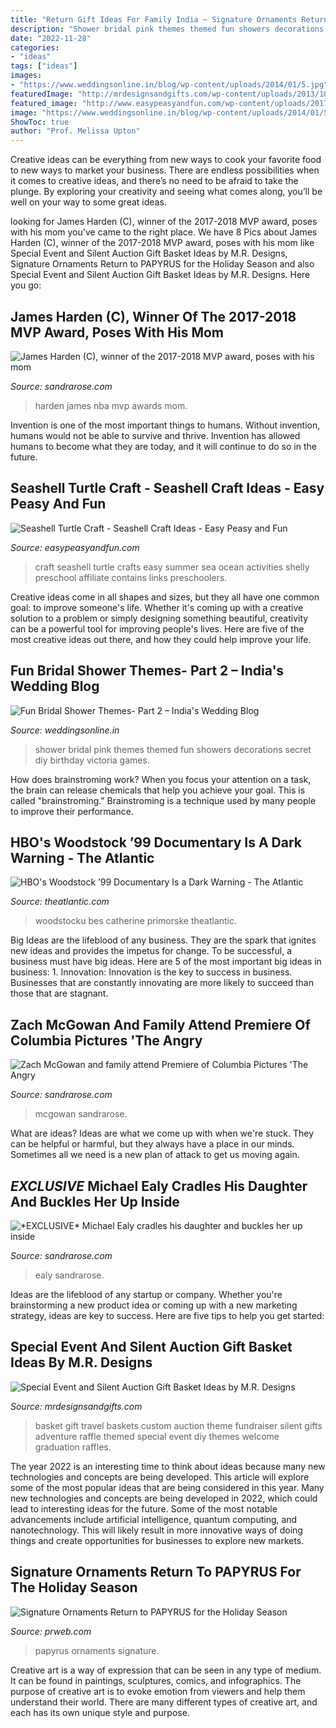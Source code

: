 ```yaml
---
title: "Return Gift Ideas For Family India ~ Signature Ornaments Return To Papyrus For The Holiday Season"
description: "Shower bridal pink themes themed fun showers decorations secret diy birthday victoria games"
date: "2022-11-28"
categories:
- "ideas"
tags: ["ideas"]
images:
- "https://www.weddingsonline.in/blog/wp-content/uploads/2014/01/5.jpg"
featuredImage: "http://mrdesignsandgifts.com/wp-content/uploads/2013/10/Manheim-Custom-Travel.jpg"
featured_image: "http://www.easypeasyandfun.com/wp-content/uploads/2017/05/Seashell-Turtle-Craft-for-Kids.jpg"
image: "https://www.weddingsonline.in/blog/wp-content/uploads/2014/01/5.jpg"
ShowToc: true
author: "Prof. Melissa Upton"
---
```



Creative ideas can be everything from new ways to cook your favorite food to new ways to market your business. There are endless possibilities when it comes to creative ideas, and there’s no need to be afraid to take the plunge. By exploring your creativity and seeing what comes along, you’ll be well on your way to some great ideas.

	

		
looking for James Harden (C), winner of the 2017-2018 MVP award, poses with his mom you've came to the right place. We have 8 Pics about James Harden (C), winner of the 2017-2018 MVP award, poses with his mom like Special Event and Silent Auction Gift Basket Ideas by M.R. Designs, Signature Ornaments Return to PAPYRUS for the Holiday Season and also Special Event and Silent Auction Gift Basket Ideas by M.R. Designs. Here you go:
		
    
## James Harden (C), Winner Of The 2017-2018 MVP Award, Poses With His Mom

<img loading=lazy src="http://sandrarose.com/wp-content/uploads/2018/06/James-Harden-family-GettyImages.jpg" onerror="this.onerror=null;this.src='https://tse2.mm.bing.net/th?id=OIP.2bjwYioHVSawCh9rrpAbfQHaG3&amp;pid=15.1';" alt="James Harden (C), winner of the 2017-2018 MVP award, poses with his mom">

_Source: sandrarose.com_

>harden james nba mvp awards mom. 

	

Invention is one of the most important things to humans. Without invention, humans would not be able to survive and thrive. Invention has allowed humans to become what they are today, and it will continue to do so in the future.

    
## Seashell Turtle Craft - Seashell Craft Ideas - Easy Peasy And Fun

<img loading=lazy src="http://www.easypeasyandfun.com/wp-content/uploads/2017/05/Seashell-Turtle-Craft-for-Kids.jpg" onerror="this.onerror=null;this.src='https://tse2.mm.bing.net/th?id=OIP.gJ4jKflfTj0-642VeKWU3gHaLo&amp;pid=15.1';" alt="Seashell Turtle Craft - Seashell Craft Ideas - Easy Peasy and Fun">

_Source: easypeasyandfun.com_

>craft seashell turtle crafts easy summer sea ocean activities shelly preschool affiliate contains links preschoolers. 

	

Creative ideas come in all shapes and sizes, but they all have one common goal: to improve someone's life. Whether it's coming up with a creative solution to a problem or simply designing something beautiful, creativity can be a powerful tool for improving people's lives. Here are five of the most creative ideas out there, and how they could help improve your life.

    
## Fun Bridal Shower Themes- Part 2 – India&#039;s Wedding Blog

<img loading=lazy src="https://www.weddingsonline.in/blog/wp-content/uploads/2014/01/5.jpg" onerror="this.onerror=null;this.src='https://tse1.mm.bing.net/th?id=OIP.OYJRCUGJJUQ6td-bwiaaSAHaJ3&amp;pid=15.1';" alt="Fun Bridal Shower Themes- Part 2 – India&#039;s Wedding Blog">

_Source: weddingsonline.in_

>shower bridal pink themes themed fun showers decorations secret diy birthday victoria games. 

	

How does brainstroming work?
When you focus your attention on a task, the brain can release chemicals that help you achieve your goal. This is called "brainstroming." Brainstroming is a technique used by many people to improve their performance.

    
## HBO&#039;s Woodstock ’99 Documentary Is A Dark Warning - The Atlantic

<img loading=lazy src="https://cdn.theatlantic.com/thumbor/Wa0tHmD7bPZK9sUMsNAnpzyfB_w=/0x0:1365x768/960x540/media/img/mt/2021/07/woodstock_99_0/original.jpg" onerror="this.onerror=null;this.src='https://tse2.mm.bing.net/th?id=OIP.Z4g9H5yiXKivsnpw7lj0rQHaEK&amp;pid=15.1';" alt="HBO&#039;s Woodstock ’99 Documentary Is a Dark Warning - The Atlantic">

_Source: theatlantic.com_

>woodstocku bes catherine primorske theatlantic. 

	

Big Ideas are the lifeblood of any business. They are the spark that ignites new ideas and provides the impetus for change. To be successful, a business must have big ideas. Here are 5 of the most important big ideas in business: 1. Innovation: Innovation is the key to success in business. Businesses that are constantly innovating are more likely to succeed than those that are stagnant. 
    
## Zach McGowan And Family Attend Premiere Of Columbia Pictures &#039;The Angry

<img loading=lazy src="https://sandrarose.com/wp-content/uploads/2019/08/Zach-McGowan-and-family-wenn36829753-768x1152.jpg" onerror="this.onerror=null;this.src='https://tse2.mm.bing.net/th?id=OIP.Zwpt4olIZqqfdT9NdnugaQHaLH&amp;pid=15.1';" alt="Zach McGowan and family attend Premiere of Columbia Pictures &#039;The Angry">

_Source: sandrarose.com_

>mcgowan sandrarose. 

	

What are ideas?
Ideas are what we come up with when we're stuck. They can be helpful or harmful, but they always have a place in our minds. Sometimes all we need is a new plan of attack to get us moving again.

    
## *EXCLUSIVE* Michael Ealy Cradles His Daughter And Buckles Her Up Inside

<img loading=lazy src="http://sandrarose.com/wp-content/uploads/2019/10/michael-ealy-daughter-BG.jpg" onerror="this.onerror=null;this.src='https://tse4.mm.bing.net/th?id=OIP.yES9adO1tTk3BsdRGaaXggHaLH&amp;pid=15.1';" alt="*EXCLUSIVE* Michael Ealy cradles his daughter and buckles her up inside">

_Source: sandrarose.com_

>ealy sandrarose. 

	

Ideas are the lifeblood of any startup or company. Whether you're brainstorming a new product idea or coming up with a new marketing strategy, ideas are key to success. Here are five tips to help you get started: 

    
## Special Event And Silent Auction Gift Basket Ideas By M.R. Designs

<img loading=lazy src="http://mrdesignsandgifts.com/wp-content/uploads/2013/10/Manheim-Custom-Travel.jpg" onerror="this.onerror=null;this.src='https://tse4.mm.bing.net/th?id=OIP.oe-l7qvQzmxuBny_qvv6FQHaOA&amp;pid=15.1';" alt="Special Event and Silent Auction Gift Basket Ideas by M.R. Designs">

_Source: mrdesignsandgifts.com_

>basket gift travel baskets custom auction theme fundraiser silent gifts adventure raffle themed special event diy themes welcome graduation raffles. 

	

The year 2022 is an interesting time to think about ideas because many new technologies and concepts are being developed. This article will explore some of the most popular ideas that are being considered in this year.
Many new technologies and concepts are being developed in 2022, which could lead to interesting ideas for the future. Some of the most notable advancements include artificial intelligence, quantum computing, and nanotechnology. This will likely result in more innovative ways of doing things and create opportunities for businesses to explore new markets.

    
## Signature Ornaments Return To PAPYRUS For The Holiday Season

<img loading=lazy src="http://ww1.prweb.com/prfiles/2015/11/10/13075488/papyrus-signature-ornaments.jpg" onerror="this.onerror=null;this.src='https://tse3.mm.bing.net/th?id=OIP.Oa1bi52vD4_V8hoXdQXKCgHaE4&amp;pid=15.1';" alt="Signature Ornaments Return to PAPYRUS for the Holiday Season">

_Source: prweb.com_

>papyrus ornaments signature. 

	

Creative art is a way of expression that can be seen in any type of medium. It can be found in paintings, sculptures, comics, and infographics. The purpose of creative art is to evoke emotion from viewers and help them understand their world. There are many different types of creative art, and each has its own unique style and purpose.

